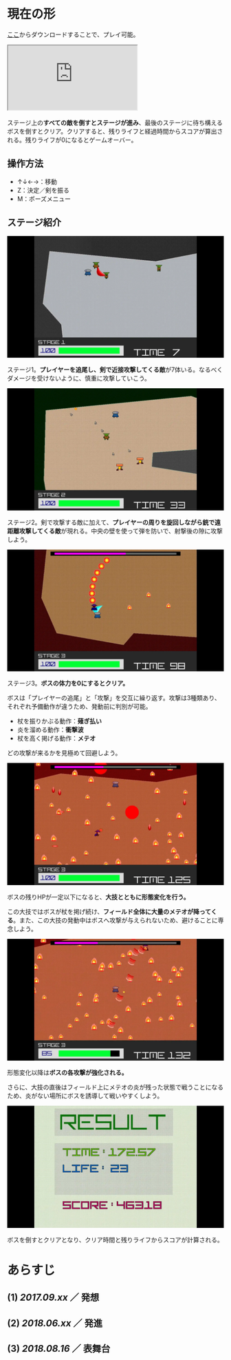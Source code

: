 # 現在の形

[ここ](https://www.dropbox.com/sh/h23lhcyl0cwjlh5/AADIuiV0vj4hXrInV_j6YmOqa?dl=0)からダウンロードすることで、プレイ可能。

<iframe src="https://www.youtube.com/embed/YzqFIVbV4-c" title="YouTube video player" allow="accelerometer; autoplay; clipboard-write; encrypted-media; gyroscope; picture-in-picture" allowFullScreen></iframe>

ステージ上の**すべての敵を倒すとステージが進み**、最後のステージに待ち構えるボスを倒すとクリア。クリアすると、残りライフと経過時間からスコアが算出される。残りライフが0になるとゲームオーバー。



## 操作方法

- ↑↓←→：移動
- Z：決定／剣を振る
- M：ポーズメニュー




## ステージ紹介

![ステージ1](stage1.webp)

ステージ1。**プレイヤーを追尾し、剣で近接攻撃してくる敵**が7体いる。なるべくダメージを受けないように、慎重に攻撃していこう。



![ステージ2](stage2.webp)

ステージ2。剣で攻撃する敵に加えて、**プレイヤーの周りを旋回しながら銃で遠距離攻撃してくる敵**が現れる。中央の壁を使って弾を防いで、射撃後の隙に攻撃しよう。



![ステージ3](stage3-1.webp)

ステージ3。**ボスの体力を0にするとクリア。**

ボスは「プレイヤーの追尾」と「攻撃」を交互に繰り返す。攻撃は3種類あり、それぞれ予備動作が違うため、発動前に判別が可能。

- 杖を振りかぶる動作：**薙ぎ払い**
- 炎を溜める動作：**衝撃波**
- 杖を高く掲げる動作：**メテオ**

どの攻撃が来るかを見極めて回避しよう。



![ステージ3 ボス覚醒後1](stage3-2.webp)

ボスの残りHPが一定以下になると、**大技とともに形態変化を行う。** 

この大技ではボスが杖を掲げ続け、**フィールド全体に大量のメテオが降ってくる**。また、この大技の発動中はボスへ攻撃が与えられないため、避けることに専念しよう。



![ステージ3 ボス覚醒後2](stage3-3.webp)

形態変化以降は**ボスの各攻撃が強化される。** 

さらに、大技の直後はフィールド上にメテオの炎が残った状態で戦うことになるため、炎がない場所にボスを誘導して戦いやすくしよう。



![リザルト](result.webp)

ボスを倒すとクリアとなり、クリア時間と残りライフからスコアが計算される。



# あらすじ

## (1) *2017.09.xx* ／ 発想



## (2) *2018.06.xx* ／ 発進



## (3) *2018.08.16* ／ 表舞台


